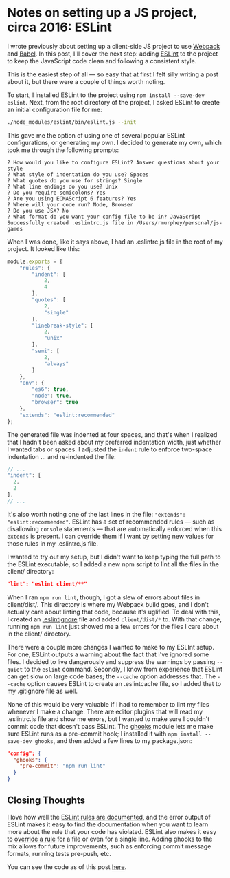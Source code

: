 # Notes on setting up a JS project, circa 2016: ESLint

I wrote previously about setting up a client-side JS project to use [Webpack](http://rmurphey.com/blog/2016/01/19/notes-on-setting-up-js-project-2016-webpack) and [Babel](http://rmurphey.com/blog/2016/01/20/notes-on-setting-up-js-project-2016-babel-es6). In this post, I'll cover the next step: adding [ESLint](http://eslint.org/) to the project to keep the JavaScript code clean and following a consistent style.

This is the easiest step of all — so easy that at first I felt silly writing a post about it, but there were a couple of things worth noting.

To start, I installed ESLint to the project using `npm install --save-dev eslint`. Next, from the root directory of the project, I asked ESLint to create an initial configuration file for me:

```sh
./node_modules/eslint/bin/eslint.js --init
```

This gave me the option of using one of several popular ESLint configurations, or generating my own. I decided to generate my own, which took me through the following prompts:

```none
? How would you like to configure ESLint? Answer questions about your style
? What style of indentation do you use? Spaces
? What quotes do you use for strings? Single
? What line endings do you use? Unix
? Do you require semicolons? Yes
? Are you using ECMAScript 6 features? Yes
? Where will your code run? Node, Browser
? Do you use JSX? No
? What format do you want your config file to be in? JavaScript
Successfully created .eslintrc.js file in /Users/rmurphey/personal/js-games
```

When I was done, like it says above, I had an .eslintrc.js file in the root of my project. It looked like this:

```js
module.exports = {
    "rules": {
        "indent": [
            2,
            4
        ],
        "quotes": [
            2,
            "single"
        ],
        "linebreak-style": [
            2,
            "unix"
        ],
        "semi": [
            2,
            "always"
        ]
    },
    "env": {
        "es6": true,
        "node": true,
        "browser": true
    },
    "extends": "eslint:recommended"
};
```

The generated file was indented at four spaces, and that's when I realized that I hadn't been asked about my preferred indentation width, just whether I wanted tabs or spaces. I adjusted the `indent` rule to enforce two-space indentation ... and re-indented the file:

```js
// ...
"indent": [
  2,
  2
],
// ...
```

It's also worth noting one of the last lines in the file: `"extends": "eslint:recommended"`. ESLint has a set of recommended rules — such as disallowing `console` statements — that are automatically enforced when this `extends` is present. I can override them if I want by setting new values for those rules in my .eslintrc.js file.

I wanted to try out my setup, but I didn't want to keep typing the full path to the ESLint executable, so I added a new npm script to lint all the files in the client/ directory:

```json
"lint": "eslint client/**"
```

When I ran `npm run lint`, though, I got a slew of errors about files in client/dist/. This directory is where my Webpack build goes, and I don't actually care about linting that code, because it's uglified. To deal with this, I created an [.eslintignore](http://eslint.org/docs/user-guide/configuring.html#ignoring-files-and-directories) file and added `client/dist/*` to. With that change, running `npm run lint` just showed me a few errors for the files I care about in the client/ directory.

There were a couple more changes I wanted to make to my ESLInt setup. For one, ESLint outputs a warning about the fact that I've ignored some files. I decided to live dangerously and suppress the warnings by passing `--quiet` to the `eslint` command. Secondly, I know from experience that ESLint can get slow on large code bases; the `--cache` option addresses that. The `--cache` option causes ESLint to create an .eslintcache file, so I added that to my .gitignore file as well.

None of this would be very valuable if I had to remember to lint my files whenever I make a change. There are editor plugins that will read my .eslintrc.js file and show me errors, but I wanted to make sure I couldn't commit code that doesn't pass ESLint. The [ghooks](https://www.npmjs.com/package/ghooks) module lets me make sure ESLint runs as a pre-commit hook; I installed it with `npm install --save-dev ghooks`, and then added a few lines to my package.json:

```json
"config": {
  "ghooks": {
    "pre-commit": "npm run lint"
  }
}
```

## Closing Thoughts

I love how well the [ESLint rules are documented](http://eslint.org/docs/rules/), and the error output of ESLint makes it easy to find the documentation when you want to learn more about the rule that your code has violated. ESLint also makes it easy to [override a rule](http://eslint.org/docs/user-guide/configuring#configuring-rules) for a file or even for a single line. Adding ghooks to the mix allows for future improvements, such as enforcing commit message formats, running tests pre-push, etc.

You can see the code as of this post [here](https://github.com/rmurphey/js-games/tree/4b744613241831ea88576057d6f8c4f20bd7863c).
